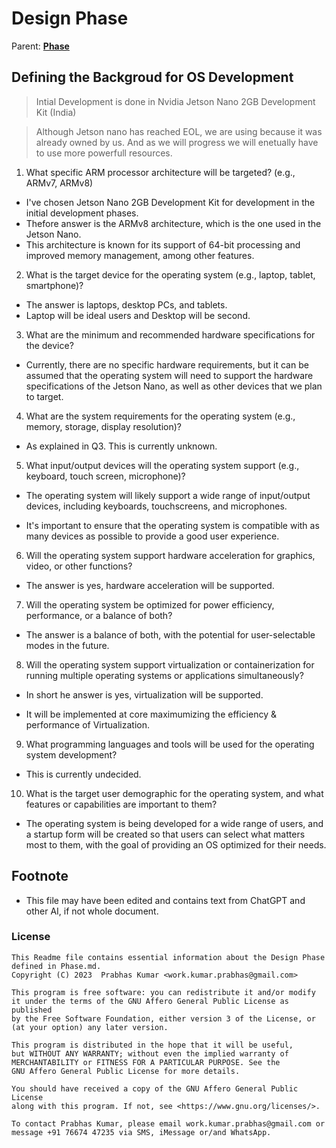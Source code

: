 # Design Phase

Parent: [__Phase__](../../Phase.md)



## Defining the Backgroud for OS Development

> Intial Development is done in Nvidia Jetson Nano 2GB Development Kit (India)

> Although Jetson nano has reached EOL, we are using because it was already owned by us. And as we will progress we will enetually have to use more powerfull resources.

1. What specific ARM processor architecture will be targeted? (e.g., ARMv7, ARMv8)

- I've chosen Jetson Nano 2GB Development Kit for development in the initial development phases.
- Thefore answer is the ARMv8 architecture, which is the one used in the Jetson Nano.
- This architecture is known for its support of 64-bit processing and improved memory management, among other features.


2. What is the target device for the operating system (e.g., laptop, tablet, smartphone)?

- The answer is laptops, desktop PCs, and tablets.
- Laptop will be ideal users and Desktop will be second.


3. What are the minimum and recommended hardware specifications for the device?

- Currently, there are no specific hardware requirements, but it can be assumed that the operating system will need to support the hardware specifications of the Jetson Nano, as well as other devices that we plan to target.


4. What are the system requirements for the operating system (e.g., memory, storage, display resolution)?

- As explained in Q3. This is currently unknown.


5. What input/output devices will the operating system support (e.g., keyboard, touch screen, microphone)?

- The operating system will likely support a wide range of input/output devices, including keyboards, touchscreens, and microphones.

- It's important to ensure that the operating system is compatible with as many devices as possible to provide a good user experience.



6. Will the operating system support hardware acceleration for graphics, video, or other functions?

- The answer is yes, hardware acceleration will be supported.


7. Will the operating system be optimized for power efficiency, performance, or a balance of both?

- The answer is a balance of both, with the potential for user-selectable modes in the future.


8. Will the operating system support virtualization or containerization for running multiple operating systems or applications simultaneously?

- In short he answer is yes, virtualization will be supported.

- It will be implemented at core maximumizing the efficiency & performance of Virtualization.


9. What programming languages and tools will be used for the operating system development?

- This is currently undecided.


10. What is the target user demographic for the operating system, and what features or capabilities are important to them?

- The operating system is being developed for a wide range of users, and a startup form will be created so that users can select what matters most to them, with the goal of providing an OS optimized for their needs.



## Footnote

- This file may have been edited and contains text from ChatGPT and other AI, if not whole document.

### License


    This Readme file contains essential information about the Design Phase defined in Phase.md.
    Copyright (C) 2023  Prabhas Kumar <work.kumar.prabhas@gmail.com>

    This program is free software: you can redistribute it and/or modify
    it under the terms of the GNU Affero General Public License as published
    by the Free Software Foundation, either version 3 of the License, or
    (at your option) any later version.

    This program is distributed in the hope that it will be useful,
    but WITHOUT ANY WARRANTY; without even the implied warranty of
    MERCHANTABILITY or FITNESS FOR A PARTICULAR PURPOSE. See the
    GNU Affero General Public License for more details.

    You should have received a copy of the GNU Affero General Public License
    along with this program. If not, see <https://www.gnu.org/licenses/>.
    
    To contact Prabhas Kumar, please email work.kumar.prabhas@gmail.com or message +91 76674 47235 via SMS, iMessage or/and WhatsApp.
